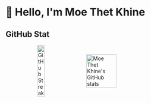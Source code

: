 # 👋 Hello, I'm Moe Thet Khine
## GitHub Stat


<div style="display: flex; justify-content: center; align-items: center; max-width: 1000px; margin: 0 auto; gap: 20px;">
    <a href="https://git.io/streak-stats">
        <img src="https://streak-stats.demolab.com/?user=MoeThetKhine&theme=gruvbox" alt="GitHub Streak" style="width: 42%;" />
    </a>
    <img src="https://github-readme-stats.vercel.app/api?username=MoeThetKhine&show_icons=true&theme=gruvbox" style="width: 40%" alt="Moe Thet Khine's GitHub stats" />
</div>

